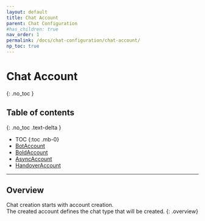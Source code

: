 ```yaml
---
layout: default
title: Chat Account
parent: Chat Configuration
#has_children: true
nav_order: 1
permalink: /docs/chat-configuration/chat-account/
np_toc: true
---
```


# Chat Account
{: .no_toc }

## Table of contents
{: .no_toc .text-delta }

- TOC
{:toc .mb-0}
- [BotAccount](./bot-account)
- [BoldAccount](./bold-account)
- [AsyncAccount](./async-account)
- [HandoverAccount](./handover-account)

---

## Overview
Chat creation starts with account creation.   
The created account defines the chat type that will be created.
{: .overview}
